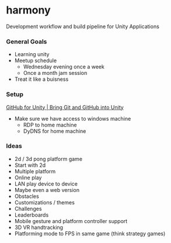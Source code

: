 # harmony
Development workflow and build pipeline for Unity Applications

### General Goals
- Learning unity
- Meetup schedule
  - Wednesday evening once a week
  - Once a month jam session 
- Treat it like a buisness

### Setup 
[GitHub for Unity \| Bring Git and GitHub into Unity](https://unity.github.com/)
- Make sure we have access to windows machine
  - RDP to home machine 
  - DyDNS for home machine

### Ideas
- 2d / 3d pong platform game
- Start with 2d
- Multiple platform
- Online play
- LAN play device to device
- Maybe even a web version
- Obstacles
- Customizations / themes
- Challenges
- Leaderboards
- Mobile gesture and platform controller support
- 3D VR handtracking
- Platforming mode to FPS in same game (think strategy games)
